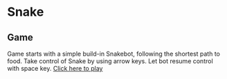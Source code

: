# Snake

## Game
Game starts with a simple build-in Snakebot, following the shortest path to food. Take control of Snake by using arrow keys. Let bot resume control with space key. [Click here to play](http://htmlpreview.github.io/?https://github.com/lasanjin/Snake/blob/master/Snake/html/index.html)
